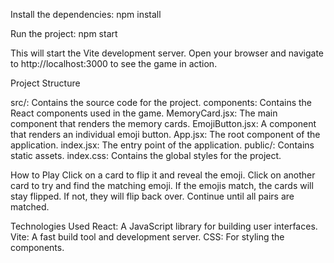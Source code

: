 Install the dependencies:
npm install

Run the project:
npm start

This will start the Vite development server. Open your browser and navigate to http://localhost:3000 to see the game in action.

Project Structure

src/: Contains the source code for the project.
components: Contains the React components used in the game.
MemoryCard.jsx: The main component that renders the memory cards.
EmojiButton.jsx: A component that renders an individual emoji button.
App.jsx: The root component of the application.
index.jsx: The entry point of the application.
public/: Contains static assets.
index.css: Contains the global styles for the project.

How to Play
Click on a card to flip it and reveal the emoji.
Click on another card to try and find the matching emoji.
If the emojis match, the cards will stay flipped. If not, they will flip back over.
Continue until all pairs are matched.

Technologies Used
React: A JavaScript library for building user interfaces.
Vite: A fast build tool and development server.
CSS: For styling the components.
